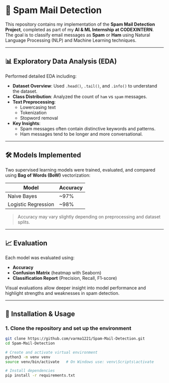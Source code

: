 # 📧 Spam Mail Detection

This repository contains my implementation of the **Spam Mail Detection Project**, completed as part of my **AI & ML Internship at CODEXINTERN**.  
The goal is to classify email messages as **Spam** or **Ham** using Natural Language Processing (NLP) and Machine Learning techniques.

---

## 📊 Exploratory Data Analysis (EDA)

Performed detailed EDA including:

- **Dataset Overview**: Used `.head()`, `.tail()`, and `.info()` to understand the dataset.  
- **Class Distribution**: Analyzed the count of `ham` vs `spam` messages.  
- **Text Preprocessing**:
  - Lowercasing text  
  - Tokenization  
  - Stopword removal  
- **Key Insights**:
  - Spam messages often contain distinctive keywords and patterns.
  - Ham messages tend to be longer and more conversational.

---

## 🛠️ Models Implemented

Two supervised learning models were trained, evaluated, and compared using **Bag of Words (BoW)** vectorization:

| Model                  | Accuracy |
|------------------------|----------|
| Naive Bayes           | ~97%     |
| Logistic Regression   | ~98%     |

> Accuracy may vary slightly depending on preprocessing and dataset splits.

---

## 📈 Evaluation

Each model was evaluated using:

- **Accuracy**
- **Confusion Matrix** (heatmap with Seaborn)
- **Classification Report** (Precision, Recall, F1-score)

Visual evaluations allow deeper insight into model performance and highlight strengths and weaknesses in spam detection.

---

## 🚀 Installation & Usage

### 1. Clone the repository and set up the environment
```bash
git clone https://github.com/varma1221/Spam-Mail-Detection.git
cd Spam-Mail-Detection

# Create and activate virtual environment
python3 -m venv venv
source venv/bin/activate   # On Windows use: venv\Scripts\activate

# Install dependencies
pip install -r requirements.txt
